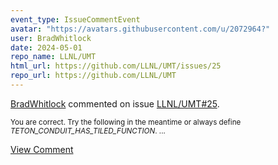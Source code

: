 ```yaml
---
event_type: IssueCommentEvent
avatar: "https://avatars.githubusercontent.com/u/2072964?"
user: BradWhitlock
date: 2024-05-01
repo_name: LLNL/UMT
html_url: https://github.com/LLNL/UMT/issues/25
repo_url: https://github.com/LLNL/UMT
---
```


<a href='https://github.com/BradWhitlock' target='_blank'>BradWhitlock</a> commented on issue <a href='https://github.com/LLNL/UMT/issues/25' target='_blank'>LLNL/UMT#25</a>.

<small>You are correct. Try the following in the meantime or always define _TETON_CONDUIT_HAS_TILED_FUNCTION_....</small>

<a href='https://github.com/LLNL/UMT/issues/25' target='_blank'>View Comment</a>